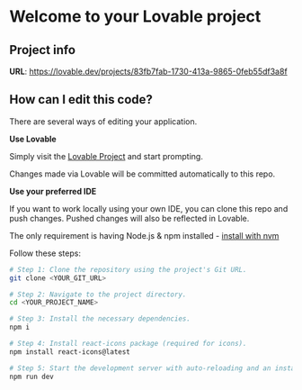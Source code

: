 # Welcome to your Lovable project

## Project info

**URL**: https://lovable.dev/projects/83fb7fab-1730-413a-9865-0feb55df3a8f

## How can I edit this code?

There are several ways of editing your application.

**Use Lovable**

Simply visit the [Lovable Project](https://lovable.dev/projects/83fb7fab-1730-413a-9865-0feb55df3a8f) and start prompting.

Changes made via Lovable will be committed automatically to this repo.

**Use your preferred IDE**

If you want to work locally using your own IDE, you can clone this repo and push changes. Pushed changes will also be reflected in Lovable.

The only requirement is having Node.js & npm installed - [install with nvm](https://github.com/nvm-sh/nvm#installing-and-updating)

Follow these steps:

```sh
# Step 1: Clone the repository using the project's Git URL.
git clone <YOUR_GIT_URL>

# Step 2: Navigate to the project directory.
cd <YOUR_PROJECT_NAME>

# Step 3: Install the necessary dependencies.
npm i

# Step 4: Install react-icons package (required for icons).
npm install react-icons@latest

# Step 5: Start the development server with auto-reloading and an instant preview.
npm run dev
```
